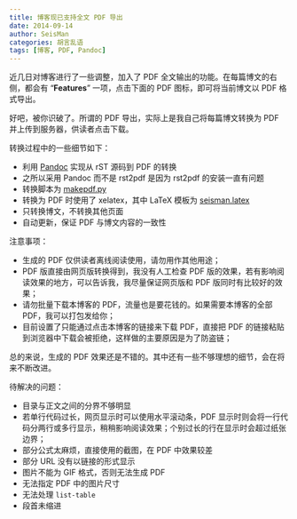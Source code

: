 ```yaml
---
title: 博客现已支持全文 PDF 导出
date: 2014-09-14
author: SeisMan
categories: 胡言乱语
tags: [博客, PDF, Pandoc]
---
```


近几日对博客进行了一些调整，加入了 PDF 全文输出的功能。在每篇博文的右侧，都会有 “**Features**” 一项，点击下面的 PDF 图标，即可将当前博文以 PDF 格式导出。

好吧，被你识破了。所谓的 PDF 导出，实际上是我自己将每篇博文转换为 PDF 并上传到服务器，供读者点击下载。

转换过程中的一些细节如下：

-   利用 [Pandoc](http://johnmacfarlane.net/pandoc/) 实现从 rST 源码到 PDF 的转换
-   之所以采用 Pandoc 而不是 rst2pdf 是因为 rst2pdf 的安装一直有问题
-   转换脚本为 [makepdf.py](https://github.com/seisman/seisman.info/blob/master/makepdf.py)
-   转换为 PDF 时使用了 xelatex，其中 LaTeX 模板为 [seisman.latex](https://github.com/seisman/seisman.info/blob/master/seisman.latex)
-   只转换博文，不转换其他页面
-   自动更新，保证 PDF 与博文内容的一致性

注意事项：

-   生成的 PDF 仅供读者离线阅读使用，请勿用作其他用途；
-   PDF 版直接由网页版转换得到，我没有人工检查 PDF 版的效果，若有影响阅读效果的地方，可以告诉我，我尽量保证网页版和 PDF 版同时有比较好的效果；
-   请勿批量下载本博客的 PDF，流量也是要花钱的。如果需要本博客的全部 PDF，我可以打包发给你；
-   目前设置了只能通过点击本博客的链接来下载 PDF，直接把 PDF 的链接粘贴到浏览器中下载会被拒绝，这样做的主要原因是为了防盗链；

总的来说，生成的 PDF 效果还是不错的。其中还有一些不够理想的细节，会在将来不断改进。

待解决的问题：

-   目录与正文之间的分界不够明显
-   若单行代码过长，网页显示时可以使用水平滚动条，PDF 显示时则会将一行代码分两行或多行显示，稍稍影响阅读效果；个别过长的行在显示时会超过纸张边界；
-   部分公式太麻烦，直接使用的截图，在 PDF 中效果较差
-   部分 URL 没有以链接的形式显示
-   图片不能为 GIF 格式，否则无法生成 PDF
-   无法指定 PDF 中的图片尺寸
-   无法处理 `list-table`
-   段首未缩进


